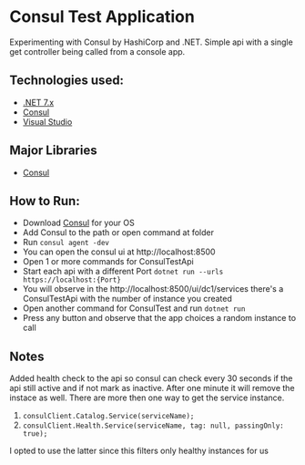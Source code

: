 # Consul Test Application
Experimenting with Consul by HashiCorp and .NET.
Simple api with a single get controller being called from a console app.

## Technologies used:
- [.NET 7.x](https://dotnet.microsoft.com/en-us/download/dotnet/7.0)
- [Consul](https://www.consul.io/)
- [Visual Studio](https://visualstudio.microsoft.com/vs/)


## Major Libraries
- [Consul](https://www.nuget.org/packages/Consul)


## How to Run:
- Download [Consul](https://developer.hashicorp.com/consul/downloads) for your OS
- Add Consul to the path or open command at folder 
- Run `consul agent -dev`
- You can open the consul ui at http://localhost:8500
- Open 1 or more commands for ConsulTestApi
- Start each api with a different Port `dotnet run --urls https://localhost:{Port}`
- You will observe in the http://localhost:8500/ui/dc1/services there's a ConsulTestApi with the number of instance you created
- Open another command for ConsulTest and run `dotnet run`
- Press any button and observe that the app choices a random instance to call


## Notes
Added health check to the api so consul can check every 30 seconds if the api still active and if not mark as inactive.
After one minute it will remove the instace as well.
There are more then one way to get the service instance.
1.  `consulClient.Catalog.Service(serviceName);`
2. `consulClient.Health.Service(serviceName, tag: null, passingOnly: true);`

I opted to use the latter since this filters only healthy instances for us